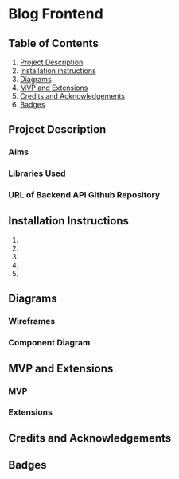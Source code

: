 # Blog Frontend

## Table of Contents 
1. [Project Description](#project-description)
2. [Installation instructions](#installation-instructions)
3. [Diagrams](#diagrams)
4. [MVP and Extensions](#mvp-and-extensions)
5. [Credits and Acknowledgements](#credits-and-acknowledgements)
6. [Badges](#badges)

## Project Description
### Aims
### Libraries Used
### URL of Backend API Github Repository

## Installation Instructions
1. 
2. 
3. 
4. 
5. 

## Diagrams
### Wireframes
### Component Diagram


## MVP and Extensions
### MVP
### Extensions

## Credits and Acknowledgements


## Badges
